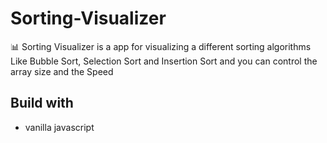 # Sorting-Visualizer
📊 Sorting Visualizer is a app for visualizing a different sorting algorithms Like Bubble Sort, Selection Sort and Insertion Sort and you can control the array size and the Speed
## Build with
* vanilla javascript

